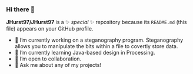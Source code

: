 ### Hi there 👋

**JHurst97/JHurst97** is a ✨ _special_ ✨ repository because its `README.md` (this file) appears on your GitHub profile.

- 🔭 I’m currently working on a steganography program. Steganography allows you to manipulate the bits within a file to covertly store data.
- 🌱 I’m currently learning Java-based design in Processing.
- 👯 I’m open to collaboration.
- 💬 Ask me about any of my projects!
